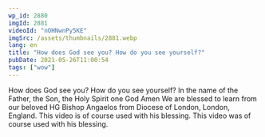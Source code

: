 ```yaml
---
wp_id: 2880
imgId: 2881
videoId: "nOHNwnPy5KE"
imgSrc: /assets/thumbnails/2881.webp
lang: en
title: "How does God see you? How do you see yourself?"
pubDate: 2021-05-26T11:00:54
tags: ["wow"]
---
```


<p>How does God see you? How do you see yourself? In the name of the Father, the Son, the Holy Spirit one God Amen We are blessed to learn from our beloved HG Bishop Angaelos from Diocese of London, London, England. This video is of course used with his blessing. This video was of course used with his blessing.</p>
